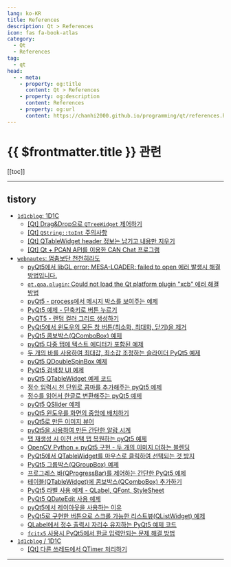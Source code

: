 ```yaml
---
lang: ko-KR
title: References
description: Qt > References
icon: fas fa-book-atlas
category: 
  - Qt
  - References
tag: 
  - qt
head:
  - - meta:
    - property: og:title
      content: Qt > References
    - property: og:description
      content: References
    - property: og:url
      content: https://chanhi2000.github.io/programming/qt/references.html
---
```


# {{ $frontmatter.title }} 관련

[[toc]]

---

## tistory

- [`1d1cblog`: 1D1C](https://1d1cblog.tistory.com/m/)
  - [\[Qt\] Drag&Drop으로 `QTreeWidget` 제어하기](https://1d1cblog.tistory.com/m/519)
  - [\[Qt\] `QString::toInt` 주의사항](https://1d1cblog.tistory.com/m/520)
  - [\[Qt\] QTableWidget header 정보는 남기고 내용만 지우기](https://1d1cblog.tistory.com/m/522)
  - [\[Qt\] Qt + PCAN API를 이용한 CAN Chat 프로그램](https://1d1cblog.tistory.com/m/521)
  <!-- END: 1d1cblog -->
- [`webnautes`: 멈춤보단 천천히라도](https://webnautes.tistory.com/m/)
  - [pyQt5에서 libGL error: MESA-LOADER: failed to open 에러 발생시 해결방법입니다.](https://webnautes.tistory.com/m/2302)
  - [`qt.qpa.plugin`: Could not load the Qt platform plugin "xcb" 에러 해결 방법](https://webnautes.tistory.com/m/2303)
  - [pyQt5 - process에서 메시지 박스를 보여주는 예제](https://webnautes.tistory.com/m/2318)
  - [PyQt5 예제 - 단축키로 버튼 누르기](https://webnautes.tistory.com/m/2316)
  - [PyQT5 - 랜덤 컬러 그리드 생성하기](https://webnautes.tistory.com/m/2320)
  - [PyQt5에서 윈도우의 모든 창 버튼(최소화, 최대화, 닫기)을 제거](https://webnautes.tistory.com/m/2335)
  - [PyQt5 콤보박스(QComboBox) 예제](https://webnautes.tistory.com/m/2353)
  - [pyQt5 다중 탭에 텍스트 에디터가 포함된 예제](https://webnautes.tistory.com/m/2364)
  - [두 개의 바를 사용하여 최대값, 최소값 조정하는 슬라이더 PyQt5 예제](https://webnautes.tistory.com/m/2366)
  - [pyQt5 QDoubleSpinBox 예제](https://webnautes.tistory.com/m/2368)
  - [PyQt5 검색창 UI 예제](https://webnautes.tistory.com/m/2369)
  - [pyQt5 QTableWidget 예제 코드](https://webnautes.tistory.com/m/2374)
  - [정수 입력시 천 단위로 콤마를  추가해주는 pyQt5 예제](https://webnautes.tistory.com/m/2375)
  - [정수를 읽어서 한글로 변환해주는 pyQt5 예제](https://webnautes.tistory.com/m/2376)
  - [pyQt5 QSlider 예제](https://webnautes.tistory.com/m/2378)
  - [pyQt5 윈도우를 화면의 중앙에 배치하기](https://webnautes.tistory.com/m/2336)
  - [pyQt5로 만든 이미지 뷰어](https://webnautes.tistory.com/m/2379)
  - [pyQt5을 사용하여 만든 간단한 알람 시계](https://webnautes.tistory.com/m/2380)
  - [탭 재생성 시 이전 선택 탭 복원하는 pyQt5 예제](https://webnautes.tistory.com/m/2381)
  - [OpenCV Python +  pyQt5 구현 - 두 개의 이미지 더하는  블렌딩](https://webnautes.tistory.com/m/2383)
  - [PyQt5에서 QTableWidget를 마우스로 클릭하여 선택되는 것 방지](https://webnautes.tistory.com/m/2384)
  - [PyQt5 그룹박스(QGroupBox)  예제](https://webnautes.tistory.com/m/2385)
  - [프로그레스 바(QProgressBar)를 제어하는 간단한 PyQt5 예제](https://webnautes.tistory.com/m/2386)
  - [테이블(QTableWidget)에 콤보박스(QComboBox) 추가하기](https://webnautes.tistory.com/m/2387)
  - [PyQt5 라벨 사용 예제 - QLabel, QFont, StyleSheet](http://webnautes.tistory.com/m/2388)
  - [PyQt5 QDateEdit 사용 예제](https://webnautes.tistory.com/m/2390)
  - [pyQt5에서 레이아웃을 사용하는 이유](https://webnautes.tistory.com/m/2394)
  - [PyQt5로 구현한 버튼으로 스크롤 가능한 리스트뷰(QListWidget) 예제](https://webnautes.tistory.com/m/2396)
  - [QLabel에서 정수 출력시 자리수 유지하는 PyQt5 예제 코드](https://webnautes.tistory.com/m/2397)
  - [`fcitx5` 사용시 PyQt5에서 한글 입력안되는 문제 해결 방법](https://webnautes.tistory.com/m/2405)
  <!-- END: webnautes -->
- [`1d1cblog` / 1D1C](https://1d1cblog.tistory.com/m/)
  - [\[Qt\] 다른 쓰레드에서 QTimer 처리하기](https://1d1cblog.tistory.com/m/523)
  <!-- END: 1d1cblog -->
<!-- END: tistory.com -->

---


<TagLinks />